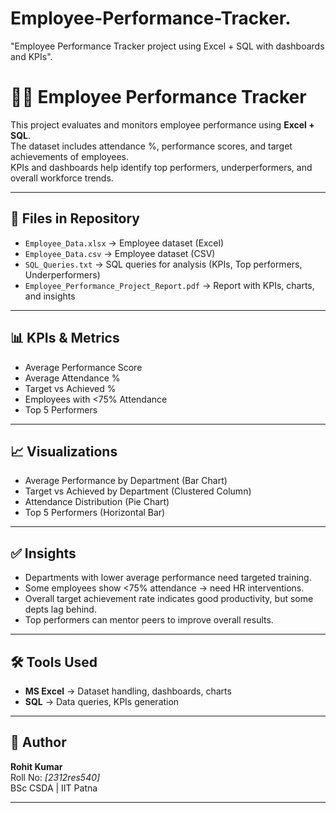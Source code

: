 # Employee-Performance-Tracker.
"Employee Performance Tracker project using Excel + SQL with dashboards and KPIs".
# 👨‍💼 Employee Performance Tracker

This project evaluates and monitors employee performance using **Excel + SQL**.  
The dataset includes attendance %, performance scores, and target achievements of employees.  
KPIs and dashboards help identify top performers, underperformers, and overall workforce trends.

---

## 📂 Files in Repository
- `Employee_Data.xlsx` → Employee dataset (Excel)  
- `Employee_Data.csv` → Employee dataset (CSV)  
- `SQL_Queries.txt` → SQL queries for analysis (KPIs, Top performers, Underperformers)  
- `Employee_Performance_Project_Report.pdf` → Report with KPIs, charts, and insights  

---

## 📊 KPIs & Metrics
- Average Performance Score  
- Average Attendance %  
- Target vs Achieved %  
- Employees with <75% Attendance  
- Top 5 Performers  

---

## 📈 Visualizations
- Average Performance by Department (Bar Chart)  
- Target vs Achieved by Department (Clustered Column)  
- Attendance Distribution (Pie Chart)  
- Top 5 Performers (Horizontal Bar)  

---

## ✅ Insights
- Departments with lower average performance need targeted training.  
- Some employees show <75% attendance → need HR interventions.  
- Overall target achievement rate indicates good productivity, but some depts lag behind.  
- Top performers can mentor peers to improve overall results.  

---

## 🛠 Tools Used
- **MS Excel** → Dataset handling, dashboards, charts  
- **SQL** → Data queries, KPIs generation  

---

## 👤 Author
**Rohit Kumar**  
Roll No: *[2312res540]*  
BSc CSDA | IIT Patna  

---
